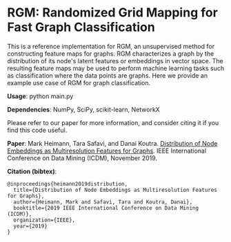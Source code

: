 # RGM: Randomized Grid Mapping for Fast Graph Classification
This is a reference implementation for RGM, an unsupervised method for constructing feature maps for graphs.  RGM characterizes a graph by the distribution of its node's latent features or embeddings in vector space.  The resulting feature maps may be used to perform machine learning tasks such as classification where the data points are graphs.  Here we provide an example use case of RGM for graph classification.

**Usage**: python main.py

**Dependencies**: NumPy, SciPy, scikit-learn, NetworkX

Please refer to our paper for more information, and consider citing it if you find this code useful.  

**Paper**: Mark Heimann, Tara Safavi, and Danai Koutra. <a href="https://gemslab.github.io/papers/heimann-2019-RGM.pdf">Distribution of Node Embeddings as Multiresolution Features for Graphs</a>. IEEE International Conference on Data Mining (ICDM), November 2019.
<!--Link: https://gemslab.github.io/papers/heimann-2019-RGM.pdf-->
<!--<p align=?center?>
<img src=?https://raw.githubusercontent.com/GemsLab/RGM/master/overview.jpg(869 kB)
https://raw.githubusercontent.com/GemsLab/RGM/master/overview.jpg
? width=?700?  alt=?Overview of RGM?>
</p>-->

**Citation (bibtex)**:

```
@inproceedings{heimann2019distribution,
  title={Distribution of Node Embeddings as Multiresolution Features for Graphs},
  author={Heimann, Mark and Safavi, Tara and Koutra, Danai},
  booktitle={2019 IEEE International Conference on Data Mining (ICDM)},
  organization={IEEE},
  year={2019}
}
```
